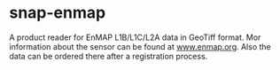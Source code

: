 # snap-enmap
A product reader for EnMAP L1B/L1C/L2A data in GeoTiff format.
Mor information about the sensor can be found at www.enmap.org. Also the data can be ordered there 
after a registration process.